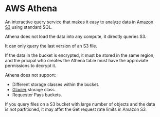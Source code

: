 # AWS Athena

An interactive query service that makes it easy to analyze data in [Amazon S3](S3.md) using standard SQL.

Athena does not load the data into any compute, it directly queries S3.

It can only query the last version of an S3 file.

If the data in the bucket is encrypted, it must be stored in the same region, and the pricipal who creates the Athena table must have the approviate permissions to decrypt it.

Athena does not support:
- Different storage classes within the bucket.
- [Glacier](S3.md#storage-classes) storage class.
- Requester Pays buckets.

If you query files on a S3 bucket with large number of objects and the data is not partitioned, it may affet the Get request rate limits in Amazon S3.
